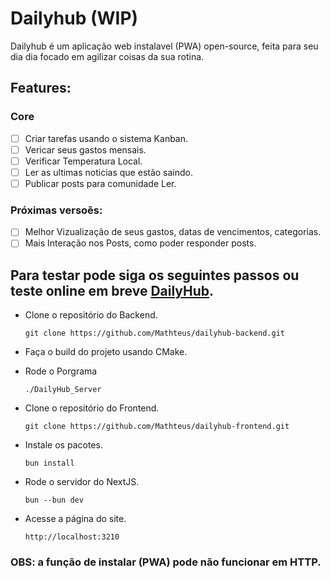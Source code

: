 # Dailyhub (WIP)

Dailyhub é um aplicação web instalavel (PWA) open-source, feita para seu dia dia focado em agilizar coisas da sua rotina.

## Features:

### Core
- [ ] Criar tarefas usando o sistema Kanban.
- [ ] Vericar seus gastos mensais.
- [ ] Verificar Temperatura Local.
- [ ] Ler as ultimas noticias que estão saindo.
- [ ] Publicar posts para comunidade Ler.

### Próximas versoẽs:
- [ ] Melhor Vizualização de seus gastos, datas de vencimentos, categorias.
- [ ] Mais Interação nos Posts, como poder responder posts.

## Para testar pode siga os seguintes passos ou teste online em breve [DailyHub](https://dailyhub.space).
- Clone o repositório do Backend.
  ```
  git clone https://github.com/Mathteus/dailyhub-backend.git
  ```
  
- Faça o build do projeto usando CMake.

- Rode o Porgrama
  ```
  ./DailyHub_Server
  ```
- Clone o repositório do Frontend.
  ```
  git clone https://github.com/Mathteus/dailyhub-frontend.git
  ```
- Instale os pacotes.
  ```
  bun install
  ```
- Rode o servidor do NextJS.
  ```
  bun --bun dev
  ```
- Acesse a página do site.
  ```
  http://localhost:3210
  ```

### OBS: a função de instalar (PWA) pode não funcionar em HTTP.
